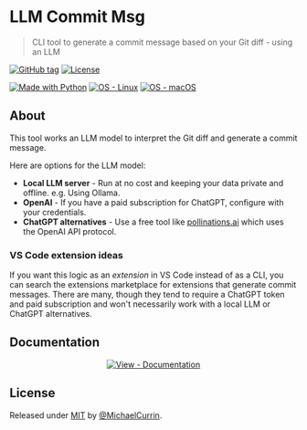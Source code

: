 # LLM Commit Msg
> CLI tool to generate a commit message based on your Git diff - using an LLM

[![GitHub tag](https://img.shields.io/github/tag/MichaelCurrin/llm-commit-msg?include_prereleases=&sort=semver)](https://github.com/MichaelCurrin/llm-commit-msg/releases/)
[![License](https://img.shields.io/badge/License-MIT-blue)](#license)

[![Made with Python](https://img.shields.io/badge/Python->=3.10-blue?logo=python&logoColor=white)](https://python.org "Go to Python homepage")
[![OS - Linux](https://img.shields.io/badge/OS-Linux-blue?logo=linux&logoColor=white)](https://www.linux.org/ "Go to Linux homepage")
[![OS - macOS](https://img.shields.io/badge/OS-macOS-blue?logo=apple&logoColor=white)](https://www.apple.com/macos/ "Go to Apple homepage")

## About

This tool works an LLM model to interpret the Git diff and generate a commit message.

Here are options for the LLM model:

- **Local LLM server** - Run at no cost and keeping your data private and offline. e.g. Using Ollama.
- **OpenAI** - If you have a paid subscription for ChatGPT, configure with your credentials.
- **ChatGPT alternatives** - Use a free tool like [pollinations.ai](https://pollinations.ai) which uses the OpenAI API protocol.

### VS Code extension ideas

If you want this logic as an _extension_ in VS Code instead of as a CLI, you can search the extensions marketplace for extensions that generate commit messages. There are many, though they tend to require a ChatGPT token and paid subscription and won't necessarily work with a local LLM or ChatGPT alternatives.


## Documentation

<div align="center">

[![View - Documentation](https://img.shields.io/badge/View-Documentation-blue?style=for-the-badge)](/docs/)

</div>


## License

Released under [MIT](/LICENSE) by [@MichaelCurrin](https://github.com/MichaelCurrin).
